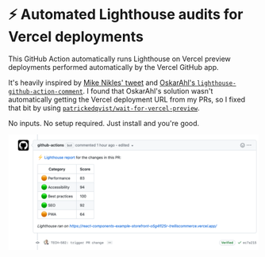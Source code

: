 # ⚡️ Automated Lighthouse audits for Vercel deployments

This GitHub Action automatically runs Lighthouse on Vercel preview deployments performed automatically by the Vercel GitHub app.

It's heavily inspired by [Mike Nikles' tweet](https://twitter.com/mikenikles/status/1272138850333327360/photo/2) and [OskarAhl's `lighthouse-github-action-comment`](https://github.com/OskarAhl/Lighthouse-github-action-comment). I found that OskarAhl's solution wasn't automatically getting the Vercel deployment URL from my PRs, so I fixed that bit by using [`patrickedqvist/wait-for-vercel-preview`](https://github.com/patrickedqvist/wait-for-vercel-preview).

No inputs. No setup required. Just install and you're good.

![Screenshot showing the Lighthouse score as generated by this GitHub Action](https://github.com/TrellisCommerce/vercel-lighthouse-score-action/blob/master/static/img/screenshot.png?raw=true)
